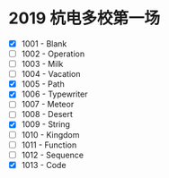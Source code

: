 # 2019 杭电多校第一场

- [x] 1001 - Blank
- [ ] 1002 - Operation
- [ ] 1003 - Milk
- [ ] 1004 - Vacation
- [x] 1005 - Path     
- [x] 1006 - Typewriter
- [ ] 1007 - Meteor
- [ ] 1008 - Desert
- [x] 1009 - String
- [ ] 1010 - Kingdom 
- [ ] 1011 - Function
- [ ] 1012 - Sequence
- [x] 1013 - Code
